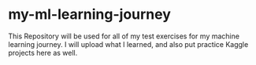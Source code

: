 # my-ml-learning-journey
This Repository will be used for all of my test exercises for my machine learning journey. I will upload what I learned, and also put practice Kaggle projects here as well.

